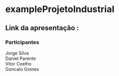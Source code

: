 # exampleProjetoIndustrial

## Link da apresentação : 


### Participantes
Jorge Silva\
Daniel Parente\
Vitor Coelho\
Goncalo Gomes


